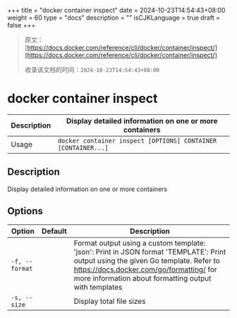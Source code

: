 +++
title = "docker container inspect"
date = 2024-10-23T14:54:43+08:00
weight = 60
type = "docs"
description = ""
isCJKLanguage = true
draft = false
+++

> 原文：[https://docs.docker.com/reference/cli/docker/container/inspect/](https://docs.docker.com/reference/cli/docker/container/inspect/)
>
> 收录该文档的时间：`2024-10-23T14:54:43+08:00`

# docker container inspect

| Description | Display detailed information on one or more containers       |
| :---------- | ------------------------------------------------------------ |
| Usage       | `docker container inspect [OPTIONS] CONTAINER [CONTAINER...]` |

## Description

Display detailed information on one or more containers

## Options

| Option         | Default | Description                                                  |
| -------------- | ------- | ------------------------------------------------------------ |
| `-f, --format` |         | Format output using a custom template: 'json': Print in JSON format 'TEMPLATE': Print output using the given Go template. Refer to https://docs.docker.com/go/formatting/ for more information about formatting output with templates |
| `-s, --size`   |         | Display total file sizes                                     |

